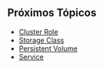 ## Próximos Tópicos

* [Cluster Role](Cluster%20Role)
* [Storage Class](Storage%20Class)
* [Persistent Volume](Persistent%20Volume.md)
* [Service](Service.md)

